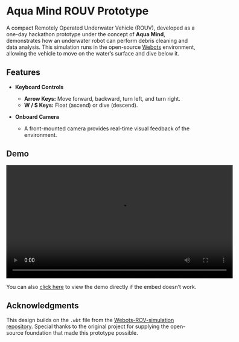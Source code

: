# Aqua Mind ROUV Prototype

A compact Remotely Operated Underwater Vehicle (ROUV), developed as a one-day hackathon prototype under the concept of **Aqua Mind**, demonstrates how an underwater robot can perform debris cleaning and data analysis. This simulation runs in the open-source [Webots](https://cyberbotics.com) environment, allowing the vehicle to move on the water’s surface and dive below it.

## Features

- **Keyboard Controls**  
  - **Arrow Keys:** Move forward, backward, turn left, and turn right.  
  - **W / S Keys:** Float (ascend) or dive (descend).  

- **Onboard Camera**  
  - A front-mounted camera provides real-time visual feedback of the environment.

## Demo

<!-- Replace `assets/demo.mp4` with the path to your video file -->
<video src="video/demo.mp4" width="600" controls>
  Your browser does not support embedded videos.
</video>

You can also [click here](video/demo.mp4) to view the demo directly if the embed doesn’t work.

## Acknowledgments

This design builds on the `.wbt` file from the [Webots-ROV-simulation repository](https://github.com/achintha96/Webots-ROV-simulation). Special thanks to the original project for supplying the open-source foundation that made this prototype possible.
